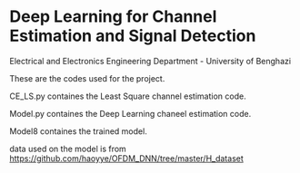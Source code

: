 # Deep Learning for Channel Estimation and Signal Detection

Electrical and Electronics Engineering Department - University of Benghazi


These are the codes used for the project.


CE_LS.py containes the Least Square channel estimation code.


Model.py containes the Deep Learning chaneel estimation code.


Model8 containes the trained model.


data used on the model is from https://github.com/haoyye/OFDM_DNN/tree/master/H_dataset
